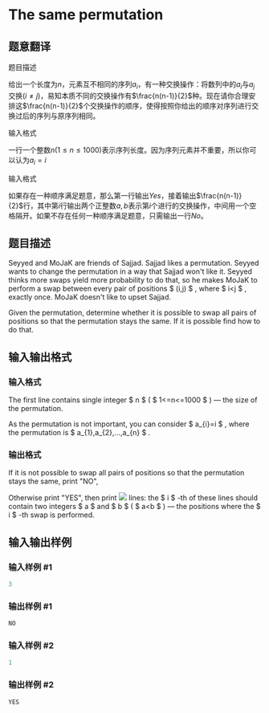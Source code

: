 # The same permutation 

## 题意翻译

题目描述

给出一个长度为$n$，元素互不相同的序列$a_i$，有一种交换操作：将数列中的$a_i$与$a_j$交换($i \neq j$)，易知本质不同的交换操作有$\frac{n(n-1)}{2}$种。现在请你合理安排这$\frac{n(n-1)}{2}$个交换操作的顺序，使得按照你给出的顺序对序列进行交换过后的序列与原序列相同。

输入格式

一行一个整数$n(1 \leq n \leq 1000)$表示序列长度。因为序列元素并不重要，所以你可以认为$a_i=i$

输入格式

如果存在一种顺序满足题意，那么第一行输出$Yes$，接着输出$\frac{n(n-1)}{2}$行，其中第$i$行输出两个正整数$a,b$表示第$i$个进行的交换操作，中间用一个空格隔开。如果不存在任何一种顺序满足题意，只需输出一行$No$。

## 题目描述

Seyyed and MoJaK are friends of Sajjad. Sajjad likes a permutation. Seyyed wants to change the permutation in a way that Sajjad won't like it. Seyyed thinks more swaps yield more probability to do that, so he makes MoJaK to perform a swap between every pair of positions $ (i,j) $ , where $ i&lt;j $ , exactly once. MoJaK doesn't like to upset Sajjad.

Given the permutation, determine whether it is possible to swap all pairs of positions so that the permutation stays the same. If it is possible find how to do that.

## 输入输出格式

### 输入格式

The first line contains single integer $ n $ ( $ 1<=n<=1000 $ ) — the size of the permutation.

As the permutation is not important, you can consider $ a_{i}=i $ , where the permutation is $ a_{1},a_{2},...,a_{n} $ .

### 输出格式

If it is not possible to swap all pairs of positions so that the permutation stays the same, print "NO",

Otherwise print "YES", then print ![](https://cdn.luogu.com.cn/upload/vjudge_pic/CF804E/c0359cb82752ff2b028ccb729bac55ece58968d2.png) lines: the $ i $ -th of these lines should contain two integers $ a $ and $ b $ ( $ a&lt;b $ ) — the positions where the $ i $ -th swap is performed.

## 输入输出样例

### 输入样例 #1

```cpp
3

```
### 输出样例 #1

```cpp
NO

```
### 输入样例 #2

```cpp
1

```
### 输出样例 #2

```cpp
YES

```
